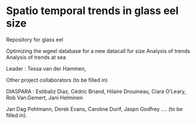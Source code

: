 # Spatio temporal trends in glass eel size
Repository for glass eel 

Optimizing the wgeel database for a new datacall for size
Analysis of trends
Analysis of trends at sea


Leader : Tessa van der Hammen, 

Other project collaborators (to be filled in) 

DIASPARA : Estibaliz Diaz, Cédric Briand, Hilaire Drouineau, Ciara O’Leary, Rob Van.Gemert, Jani Helminen

Jan Dag Pohlmann, Derek Evans, Caroline Durif, Jaspn Godfrey .... (to be filled in).

